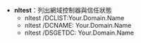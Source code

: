 - **nltest**：列出網域控制器與信任狀態
	- nltest /DCLIST:Your.Domain.Name
	- nltest /DCNAME: Your.Domain.Name
	- nltest /DSGETDC: Your.Domain.Name